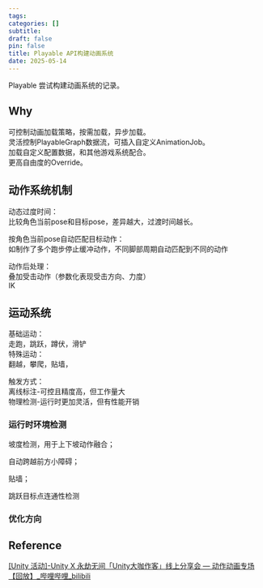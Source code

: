 ```yaml
---
tags:
categories: []
subtitle: 
draft: false
pin: false
title: Playable API构建动画系统
date: 2025-05-14
---
```


Playable 尝试构建动画系统的记录。
<!-- more -->

## Why

可控制动画加载策略，按需加载，异步加载。  
灵活控制PlayableGraph数据流，可插入自定义AnimationJob。  
加载自定义配置数据，和其他游戏系统配合。  
更高自由度的Override。

## 动作系统机制

动态过度时间：  
	比较角色当前pose和目标pose，差异越大，过渡时间越长。

按角色当前pose自动匹配目标动作：  
	如制作了多个跑步停止缓冲动作，不同脚部周期自动匹配到不同的动作

动作后处理：  
	叠加受击动作（参数化表现受击方向、力度）  
	IK

## 运动系统

基础运动：  
	走跑，跳跃，蹲伏，滑铲  
特殊运动：  
	翻越，攀爬，贴墙，

触发方式：  
离线标注-可控且精度高，但工作量大  
物理检测-运行时更加灵活，但有性能开销

### 运行时环境检测

坡度检测，用于上下坡动作融合；

自动跨越前方小障碍；

贴墙；

跳跃目标点连通性检测

### 优化方向

## Reference

[\[Unity 活动\]-Unity X 永劫无间「Unity大咖作客」线上分享会 — 动作动画专场【回放】\_哔哩哔哩\_bilibili](https://www.bilibili.com/video/BV1QN411f7WJ/?spm_id_from=333.337.search-card.all.click&vd_source=045b781ce97c08d03e566beb5f968ac4)

